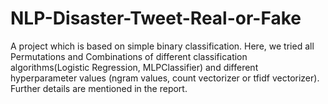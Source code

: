 # NLP-Disaster-Tweet-Real-or-Fake

A project which is based on simple binary classification. Here, we tried all Permutations and Combinations of different classification algorithms(Logistic Regression, MLPClassifier) and different hyperparameter values (ngram values, count vectorizer or tfidf vectorizer). Further details are mentioned in the report.
